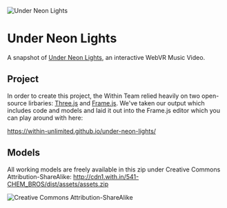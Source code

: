 ![Under Neon Lights](http://cdn1.with.in/541-CHEM_BROS/images/ChemBros_486x256_Main.jpg)

# Under Neon Lights
A snapshot of [Under Neon Lights](https://with.in/watch/under-neon-lights/), an interactive WebVR Music Video.

## Project
In order to create this project, the Within Team relied heavily on two open-source lirbaries: [Three.js](http://threejs.org) and [Frame.js](https://github.com/mrdoob/frame.js). We've taken our output which includes code and models and laid it out into the Frame.js editor which you can play around with here:

https://within-unlimited.github.io/under-neon-lights/

## Models
All working models are freely available in this zip under Creative Commons Attribution-ShareAlike: http://cdn1.with.in/541-CHEM_BROS/dist/assets/assets.zip

![Creative Commons Attribution-ShareAlike](https://licensebuttons.net/l/by-sa/3.0/88x31.png)
